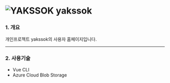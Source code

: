 # ![YAKSSOK](https://user-images.githubusercontent.com/63185048/125181939-a17e6200-e244-11eb-8da5-2047038dd22d.png) yakssok
### 1. 개요
개인프로젝트 yakssok의 사용자 홈페이지입니다.  

--- 

### 2. 사용기술
  - Vue CLI
  - Azure Cloud Blob Storage
